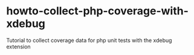 # howto-collect-php-coverage-with-xdebug
Tutorial to collect coverage data for php unit tests with the xdebug extension

